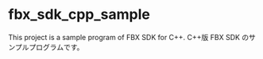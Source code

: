 # fbx_sdk_cpp_sample
This project is a sample program of FBX SDK for C++. C++版 FBX SDK のサンプルプログラムです。

